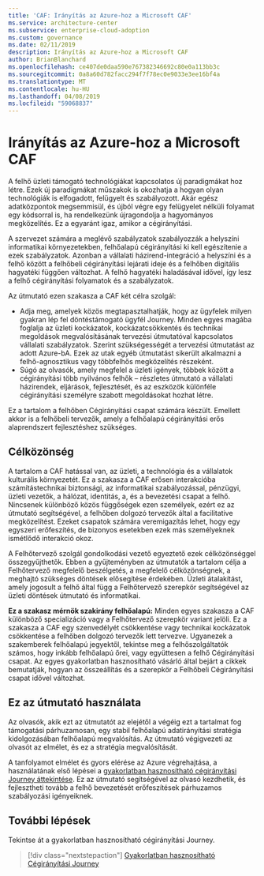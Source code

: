 ```yaml
---
title: 'CAF: Irányítás az Azure-hoz a Microsoft CAF'
ms.service: architecture-center
ms.subservice: enterprise-cloud-adoption
ms.custom: governance
ms.date: 02/11/2019
description: Irányítás az Azure-hoz a Microsoft CAF
author: BrianBlanchard
ms.openlocfilehash: ce407de0daa590e767382346692c80e0a113bb3c
ms.sourcegitcommit: 0a8a60d782facc294f7f78ec0e9033e3ee16bf4a
ms.translationtype: MT
ms.contentlocale: hu-HU
ms.lasthandoff: 04/08/2019
ms.locfileid: "59068837"
---
```

# <a name="governance-in-the-microsoft-caf-for-azure"></a>Irányítás az Azure-hoz a Microsoft CAF

A felhő üzleti támogató technológiákat kapcsolatos új paradigmákat hoz létre. Ezek új paradigmákat műszakok is okozhatja a hogyan olyan technológiák is elfogadott, felügyelt és szabályozott. Akár egész adatközpontok megsemmisül, és újból végre egy felügyelet nélküli folyamat egy kódsorral is, ha rendelkezünk újragondolja a hagyományos megközelítés. Ez a egyaránt igaz, amikor a cégirányítási.

A szervezet számára a meglévő szabályzatok szabályozzák a helyszíni informatikai környezetekben, felhőalapú cégirányítási ki kell egészítenie a ezek szabályzatok. Azonban a vállalati házirend-integráció a helyszíni és a felhő között a felhőbeli cégirányítási lejárati ideje és a felhőben digitális hagyatéki függően változhat. A felhő hagyatéki haladásával idővel, így lesz a felhő cégirányítási folyamatok és a szabályzatok.

Az útmutató ezen szakasza a CAF két célra szolgál:

* Adja meg, amelyek közös megtapasztalhatják, hogy az ügyfelek milyen gyakran lép fel döntéstámogató ügyfél Journey. Minden egyes magába foglalja az üzleti kockázatok, kockázatcsökkentés és technikai megoldások megvalósításának tervezési útmutatóval kapcsolatos vállalati szabályzatok. Szerint szükségességét a tervezési útmutatást az adott Azure-bA. Ezek az utak egyéb útmutatást sikerült alkalmazni a felhő-agnosztikus vagy többfelhős megközelítés részeként.
* Súgó az olvasók, amely megfelel a üzleti igények, többek között a cégirányítási több nyilvános felhők – részletes útmutató a vállalati házirendek, eljárások, fejlesztését, és az eszközök különféle cégirányítási személyre szabott megoldásokat hozhat létre.

Ez a tartalom a felhőben Cégirányítási csapat számára készült. Emellett akkor is a felhőbeli tervezők, amely a felhőalapú cégirányítási erős alaprendszert fejlesztéshez szükséges.

## <a name="audience"></a>Célközönség

A tartalom a CAF hatással van, az üzleti, a technológia és a vállalatok kulturális környezetét. Ez a szakasza a CAF erősen interakcióba számítástechnikai biztonsági, az informatikai szabályozással, pénzügyi, üzleti vezetők, a hálózat, identitás, a, és a bevezetési csapat a felhő. Nincsenek különböző közös függőségek ezen személyek, ezért ez az útmutató segítségével, a felhőben dolgozó tervezők által a facilitative megközelítést. Ezeket csapatok számára veremigazítás lehet, hogy egy egyszeri erőfeszítés, de bizonyos esetekben ezek más személyeknek ismétlődő interakció okoz.

A Felhőtervező szolgál gondolkodási vezető egyeztető ezek célközönséggel összegyűjthetők. Ebben a gyűjteményben az útmutatók a tartalom célja a Felhőtervező megfelelő beszélgetés, a megfelelő célközönségnek, a meghajtó szükséges döntések elősegítése érdekében. Üzleti átalakítást, amely jogosult a felhő által függ a Felhőtervező szerepkör segítségével az üzleti döntések útmutató és informatikai.

**Ez a szakasz mérnök szakirány felhőalapú:** Minden egyes szakasza a CAF különböző specializáció vagy a Felhőtervező szerepkör variant jelöli. Ez a szakasza a CAF egy szenvedélyét csökkentése vagy technikai kockázatok csökkentése a felhőben dolgozó tervezők lett tervezve. Ugyanezek a szakemberek felhőalapú jegyektől, tekintse meg a felhőszolgáltatók számos, hogy inkább felhőalapú őrei, vagy együttesen a felhő Cégirányítási csapat. Az egyes gyakorlatban hasznosítható vásárló által bejárt a cikkek bemutatják, hogyan az összeállítás és a szerepkör a Felhőbeli Cégirányítási csapat idővel változhat.

## <a name="using-this-guide"></a>Ez az útmutató használata

Az olvasók, akik ezt az útmutatót az elejétől a végéig ezt a tartalmat fog támogatási párhuzamosan, egy stabil felhőalapú adatirányítási stratégia kidolgozásában felhőalapú megvalósítás. Az útmutató végigvezeti az olvasót az elmélet, és ez a stratégia megvalósítását.

A tanfolyamot elmélet és gyors elérése az Azure végrehajtása, a használatának első lépései a [gyakorlatban hasznosítható cégirányítási Journey áttekintése](./journeys/overview.md). Ez az útmutató segítségével az olvasó kezdhetik, és fejlesztheti tovább a felhő bevezetését erőfeszítések párhuzamos szabályozási igényeiknek.

## <a name="next-steps"></a>További lépések

Tekintse át a gyakorlatban hasznosítható cégirányítási Journey.

> [!div class="nextstepaction"]
> [Gyakorlatban hasznosítható Cégirányítási Journey](./journeys/overview.md)
